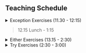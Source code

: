## Teaching Schedule
<details>
<summary>Exception Exercises (11.30 - 12:15)</summary>

- [ ] Presentation (5 mins)
- [ ] getName (1 minute)
- [ ] getAge (5 mins)
- [ ] createPerson (2 mins)

> explain collect (5 mins)

- [ ] createValidPeople (5 mins)
  - [ ] option (2 mins)
  - [ ] sentinel value

- [ ] collectErrors (5 mins)
 - [ ] option (2 mins)
 - [ ] custom exception
</details>

> 12.15 Lunch - 1:15

<details>
<summary>Either Exercises (13.15 - 2:30)</summary>

 - [ ] getName (me)
 - [ ] getAge (5 mins)
 - [ ] createPerson (2 min)
 - [ ] createPerson2 (4 min)
 - [ ] makeNameUpperCase (3 mins)
 - [ ] createPersonAndShow (5 mins)
 - [ ] createValidPeople (3 mins)
 - [ ] collectErrors (3 min)
</details>

<details>
<summary>Try Exercises (2:30 - 3:00)</summary>

 - [ ] parseIntSafe
 - [ ] parseBooleanSafe
 - [ ] increment (2 mins)

 - [ ] tryToEither
 - [ ] tryToOption (2 mins)

 - [ ] create Employee + remove import (me)
 - [ ] mkEmployee (5 mins)
 - [ ] fileToEmployees (1 min)
</details>